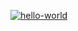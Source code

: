 [![hello-world](https://github.com/bahtiyar0/hexlet-my-first-workflow/actions/workflows/hello-world.yml/badge.svg)](https://github.com/bahtiyar0/hexlet-my-first-workflow/actions/workflows/hello-world.yml)
